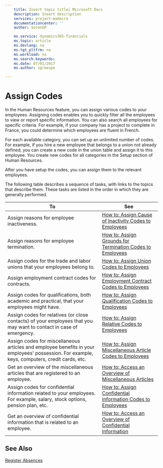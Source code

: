 ```yaml
---
    title: Insert topic title| Microsoft Docs
    description: Insert description
    services: project-madeira
    documentationcenter: ''
    author: SorenGP

    ms.service: dynamics365-financials
    ms.topic: article
    ms.devlang: na
    ms.tgt_pltfrm: na
    ms.workload: na
    ms.search.keywords:
    ms.date: 07/01/2017
    ms.author: sgroespe

---
```

# Assign Codes
In the Human Resources feature, you can assign various codes to your employees. Assigning codes enables you to quickly filter all the employees to view or report specific information. You can also search all employees for specific criteria. For example, if your company has a project to complete in France, you could determine which employees are fluent in French.  
  
 For each available category, you can set up an unlimited number of codes. For example, if you hire a new employee that belongs to a union not already defined, you can create a new code in the union table and assign it to this employee. You create new codes for all categories in the Setup section of Human Resources.  
  
 After you have setup the codes, you can assign them to the relevant employees.  
  
 The following table describes a sequence of tasks, with links to the topics that describe them. These tasks are listed in the order in which they are generally performed.  
  
|**To**|**See**|  
|------------|-------------|  
|Assign reasons for employee inactiveness.|[How to: Assign Cause of Inactivity Codes to Employees](../how-to-assign-cause-of-inactivity-codes-to-employees.md)|  
|Assign reasons for employee termination.|[How to: Assign Grounds for Termination Codes to Employees](../how-to-assign-grounds-for-termination-codes-to-employees.md)|  
|Assign codes for the trade and labor unions that your employees belong to.|[How to: Assign Union Codes to Employees](../how-to-assign-union-codes-to-employees.md)|  
|Assign employment contract codes for contracts.|[How to: Assign Employment Contract Codes to Employees](../how-to-assign-employment-contract-codes-to-employees.md)|  
|Assign codes for qualifications, both academic and practical, that your employees might have.|[How to: Assign Qualification Codes to Employees](../how-to-assign-qualification-codes-to-employees.md)|  
|Assign codes for relatives (or close contacts) of your employees that you may want to contact in case of emergency.|[How to: Assign Relative Codes to Employees](../how-to-assign-relative-codes-to-employees.md)|  
|Assign codes for miscellaneous articles and employee benefits in your employees' possession. For example, keys, computers, credit cards, etc.|[How to: Assign Miscellaneous Article Codes to Employees](../how-to-assign-miscellaneous-article-codes-to-employees.md)|  
|Get an overview of the miscellaneous articles that are registered to an employee.|[How to: Access an Overview of Miscellaneous Articles](../how-to-access-an-overview-of-miscellaneous-articles.md)|  
|Assign codes for confidential information related to your employees. For example, salary, stock options, pension plan, etc.|[How to: Assign Confidential Information Codes to Employees](../how-to-assign-confidential-information-codes-to-employees.md)|  
|Get an overview of confidential information that is related to an employee.|[How to: Access an Overview of Confidential Information](../how-to-access-an-overview-of-confidential-information.md)|  
  
## See Also  
 [Register Absences](../register-absences.md)